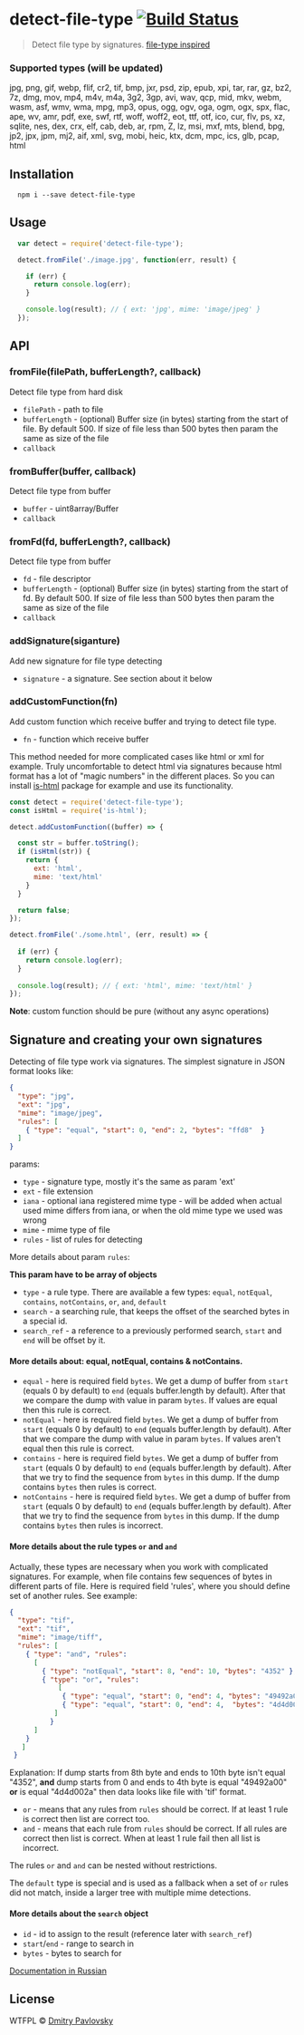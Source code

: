 # detect-file-type [![Build Status](https://travis-ci.org/dimapaloskin/detect-file-type.svg?branch=master)](https://travis-ci.org/dimapaloskin/detect-file-type)

> Detect file type by signatures. [file-type inspired](https://github.com/sindresorhus/file-type)

### Supported types (will be updated)
  jpg, png, gif, webp, flif, cr2, tif, bmp, jxr, psd, zip, epub, xpi, tar, rar, gz, bz2, 7z, dmg, mov, mp4, m4v, m4a, 3g2, 3gp, avi, wav, qcp, mid, mkv, webm, wasm, asf, wmv, wma, mpg, mp3, opus, ogg, ogv, oga, ogm, ogx, spx, flac, ape, wv, amr, pdf, exe, swf, rtf, woff, woff2, eot, ttf, otf, ico, cur, flv, ps, xz, sqlite, nes, dex, crx, elf, cab, deb, ar, rpm, Z, lz, msi, mxf, mts, blend, bpg, jp2, jpx, jpm, mj2, aif, xml, svg, mobi, heic, ktx, dcm, mpc, ics, glb, pcap, html

## Installation

```
  npm i --save detect-file-type
```

## Usage

```js
  var detect = require('detect-file-type');

  detect.fromFile('./image.jpg', function(err, result) {

    if (err) {
      return console.log(err);
    }

    console.log(result); // { ext: 'jpg', mime: 'image/jpeg' }
  });
```

## API

### fromFile(filePath, bufferLength?, callback)
Detect file type from hard disk
- `filePath` - path to file
- `bufferLength` - (optional) Buffer size (in bytes) starting from the start of file. By default 500. If size of file less than 500 bytes then param the same as size of the file
- `callback`

### fromBuffer(buffer, callback)
Detect file type from buffer
- `buffer` - uint8array/Buffer
- `callback`

### fromFd(fd, bufferLength?, callback)
Detect file type from buffer
- `fd` - file descriptor
- `bufferLength` - (optional) Buffer size (in bytes) starting from the start of fd. By default 500. If size of file less than 500 bytes then param the same as size of the file
- `callback`

### addSignature(siganture)
Add new signature for file type detecting
- `signature` - a signature. See section about it below

### addCustomFunction(fn)
Add custom function which receive buffer and trying to detect file type.
- `fn` - function which receive buffer

This method needed for more complicated cases like html or xml for example. Truly uncomfortable to detect html via signatures because html format has a lot of "magic numbers" in the different places. So you can install [is-html](https://www.npmjs.com/package/is-html) package for example and use its functionality.

```js
const detect = require('detect-file-type');
const isHtml = require('is-html');

detect.addCustomFunction((buffer) => {

  const str = buffer.toString();
  if (isHtml(str)) {
    return {
      ext: 'html',
      mime: 'text/html'
    }
  }

  return false;
});

detect.fromFile('./some.html', (err, result) => {
  
  if (err) {
    return console.log(err);
  }
  
  console.log(result); // { ext: 'html', mime: 'text/html' }
});
```

**Note**: custom function should be pure (without any async operations)

## Signature and creating your own signatures
Detecting of file type work via signatures.
The simplest signature in JSON format looks like:

```json
{
  "type": "jpg",
  "ext": "jpg",
  "mime": "image/jpeg",
  "rules": [
    { "type": "equal", "start": 0, "end": 2, "bytes": "ffd8"  }
  ]
}
```
params:
- `type` - signature type, mostly it's the same as param 'ext'
- `ext` - file extension
- `iana` - optional iana registered mime type - will be added when actual used mime differs from iana, or when the old mime type we used was wrong
- `mime` - mime type of file
- `rules` - list of rules for detecting

More details about param `rules`:

**This param have to be array of objects**

- `type` - a rule type. There are available a few types: `equal`, `notEqual`, `contains`, `notContains`, `or`, `and`, `default`
- `search` - a searching rule, that keeps the offset of the searched bytes in a special id.
- `search_ref` - a reference to a previously performed search, `start` and `end` will be offset by it.

#### More details about: equal, notEqual, contains & notContains.

- `equal` - here is required field `bytes`. We get a dump of buffer from `start` (equals 0 by default) to `end` (equals buffer.length by default). After that we compare the dump with value in param `bytes`. If values are equal then this rule is correct.
- `notEqual` - here is required field `bytes`. We get a dump of buffer from `start` (equals 0 by default) to `end` (equals buffer.length by default). After that we compare the dump with value in param `bytes`. If values aren't equal then this rule is correct.
- `contains` - here is required field `bytes`. We get a dump of buffer from `start` (equals 0 by default) to `end` (equals buffer.length by default). After that we try to find the sequence from `bytes` in this dump. If the dump contains `bytes` then rules is correct.
- `notContains` - here is required field `bytes`. We get a dump of buffer from `start` (equals 0 by default) to `end` (equals buffer.length by default).  After that we try to find the sequence from `bytes` in this dump. If the dump contains `bytes` then rules is incorrect.

#### More details about the rule types `or` and `and`

Actually, these types are necessary when you work with complicated signatures. For example, when file contains few sequences of bytes in different parts of file. Here is required field 'rules', where you should define set of another rules. See example:

```json
{
  "type": "tif",
  "ext": "tif",
  "mime": "image/tiff",
  "rules": [
    { "type": "and", "rules":
      [
        { "type": "notEqual", "start": 8, "end": 10, "bytes": "4352" },
        { "type": "or", "rules":
            [
             { "type": "equal", "start": 0, "end": 4, "bytes": "49492a00" },
             { "type": "equal", "start": 0, "end": 4,  "bytes": "4d4d002a" }
           ]
          }
      ]
    }
   ]
 }
```

Explanation: If dump starts from 8th byte and ends to 10th byte isn't equal "4352", **and** dump starts from 0 and ends to 4th byte is equal "49492a00" **or** is equal "4d4d002a" then data looks like file with 'tif' format.

- `or` - means that any rules from `rules` should be correct. If at least 1 rule is correct then list are correct too.
- `and` - means that each rule from `rules` should be correct. If all rules are correct then list is correct. When at least 1 rule fail then all list is incorrect.

The rules `or` and `and` can be nested without restrictions.

The `default` type is special and is used as a fallback when a set of `or` rules did not match, inside a larger tree with multiple mime detections.

#### More details about the `search` object

- `id` - id to assign to the result (reference later with `search_ref`)
- `start`/`end` - range to search in
- `bytes` - bytes to search for

[Documentation in Russian](README_RU.md)

## License

WTFPL © [Dmitry Pavlovsky](http://paloskin.me)
